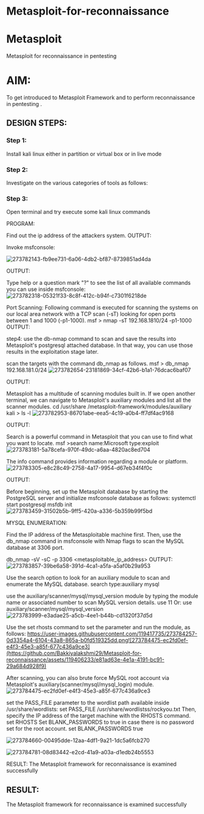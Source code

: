 # Metasploit-for-reconnaissance
# Metasploit
Metasploit for reconnaissance in pentesting

# AIM:

To get introduced to Metasploit Framework and to  perform reconnaissance  in pentesting .

## DESIGN STEPS:

### Step 1:

Install kali linux either in partition or virtual box or in live mode

### Step 2:

Investigate on the various categories of tools as follows:

### Step 3:

Open terminal and try execute some kali linux commands

PROGRAM:

Find out the ip address of the attackers system.
OUTPUT:

Invoke msfconsole:

![273782143-fb9ee731-6a06-4db2-bf87-8739851ad4da](https://github.com/Bakkiyalakshmi29/Metasploit-for-reconnaissance/assets/119406233/75244f17-b95e-4a8e-a28e-39dd9a493a20)

OUTPUT:

Type help or a question mark "?" to see the list of all available commands you can use inside msfconsole: ![273782318-05321f33-8c8f-412c-b94f-c7301f6218de](https://github.com/Bakkiyalakshmi29/Metasploit-for-reconnaissance/assets/119406233/9dca98d5-2a62-44fe-9ec1-1b1bddcc4a7a)



Port Scanning: Following command is executed for scanning the systems on our local area network with a TCP scan (-sT) looking for open ports between 1 and 1000 (-p1-1000). msf > nmap -sT 192.168.1810/24 -p1-1000
OUTPUT:

step4: use the db-nmap command to scan and save the results into Metasploit's postgresql attached database. In that way, you can use those results in the exploitation stage later.

scan the targets with the command db_nmap as follows. msf > db_nmap 192.168.181.0/24 ![273782654-23181869-34cf-42b6-b1a1-76dcac6baf07](https://github.com/Bakkiyalakshmi29/Metasploit-for-reconnaissance/assets/119406233/62bdfa09-8b58-4bb1-bb57-37afa281fc06)

OUTPUT:

Metasploit has a multitude of scanning modules built in. If we open another terminal, we can navigate to Metasploit's auxiliary modules and list all the scanner modules. cd /usr/share /metasploit-framework/modules/auxiliary kali > ls -l ![273782953-86701abe-eea5-4c19-a0b4-ff7df4ac9168](https://github.com/Bakkiyalakshmi29/Metasploit-for-reconnaissance/assets/119406233/e1b281f3-acc8-464c-8967-3a0ed2fceb40)

OUTPUT:

Search is a powerful command in Metasploit that you can use to find what you want to locate. msf >search name:Microsoft type:exploit ![273783181-5a78cefa-970f-49dc-a6aa-4820ac8ed704](https://github.com/Bakkiyalakshmi29/Metasploit-for-reconnaissance/assets/119406233/96198803-e84c-4089-9929-865636e7beff)


The info command provides information regarding a module or platform. ![273783305-e8c28c49-2758-4a17-9954-d67eb34f4f0c](https://github.com/Bakkiyalakshmi29/Metasploit-for-reconnaissance/assets/119406233/cfa818fb-59cf-44a9-84b9-362f0e74f1fc)

OUTPUT:

Before beginning, set up the Metasploit database by starting the PostgreSQL server and initialize msfconsole database as follows: systemctl start postgresql msfdb init ![273783459-31502b5b-9ff5-420a-a336-5b359b99f5bd](https://github.com/Bakkiyalakshmi29/Metasploit-for-reconnaissance/assets/119406233/551f9aff-3ae9-4fae-aa6a-d18fd5b7c61b)

MYSQL ENUMERATION:

Find the IP address of the Metasploitable machine first. Then, use the db_nmap command in msfconsole with Nmap flags to scan the MySQL database at 3306 port.

db_nmap -sV -sC -p 3306 <metasploitable_ip_address>
OUTPUT:
![273783857-39be6a58-391d-4ca1-a5fa-a5af0b29a953](https://github.com/Bakkiyalakshmi29/Metasploit-for-reconnaissance/assets/119406233/f7c153b5-24a4-4d27-bb3d-34ff04845d01)

Use the search option to look for an auxiliary module to scan and enumerate the MySQL database. search type:auxiliary mysql 

use the auxiliary/scanner/mysql/mysql_version module by typing the module name or associated number to scan MySQL version details. use 11 Or: use auxiliary/scanner/mysql/mysql_version ![273783999-e3adae25-a5cb-4ee1-b44b-cd1320f37d5d](https://github.com/Bakkiyalakshmi29/Metasploit-for-reconnaissance/assets/119406233/5f083dec-2633-4bc6-bf0b-11348372468e)


Use the set rhosts command to set the parameter and run the module, as follows: https://user-images.githubusercontent.com/119417735/273784257-0d3354a4-6104-43a8-865a-b0fd519325dd.png![273784475-ec2fd0ef-e4f3-45e3-a85f-677c436a9ce3](https://github.com/Bakkiyalakshmi29/Metasploit-for-reconnaissance/assets/119406233/e81ad63e-4e1a-4191-bc91-29a684d928f9)


After scanning, you can also brute force MySQL root account via Metasploit's auxiliary(scanner/mysql/mysql_login) module. ![273784475-ec2fd0ef-e4f3-45e3-a85f-677c436a9ce3](https://github.com/Bakkiyalakshmi29/Metasploit-for-reconnaissance/assets/119406233/fa9d3b6a-0d46-450d-9f5f-84d246a02734)


set the PASS_FILE parameter to the wordlist path available inside /usr/share/wordlists: set PASS_FILE /usr/share/wordlistss/rockyou.txt Then, specify the IP address of the target machine with the RHOSTS command. set RHOSTS Set BLANK_PASSWORDS to true in case there is no password set for the root account. set BLANK_PASSWORDS true

![273784660-00495dde-12aa-4df1-9a21-1dc5a6fcb270](https://github.com/Bakkiyalakshmi29/Metasploit-for-reconnaissance/assets/119406233/56520ca7-f657-4dac-9ce0-71fe541f765e)


![273784781-08d83442-e2cd-41a9-a03a-d1edb24b5553](https://github.com/Bakkiyalakshmi29/Metasploit-for-reconnaissance/assets/119406233/6cff6d28-cd14-4318-8103-8aabcd658103)

RESULT:
The Metasploit framework for reconnaissance is examined successfully





## RESULT:
The Metasploit framework for reconnaissance is  examined successfully
